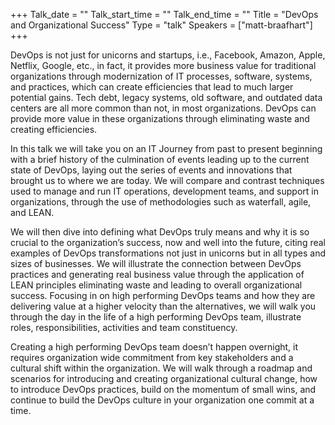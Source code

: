 +++
Talk_date = ""
Talk_start_time = ""
Talk_end_time = ""
Title = "DevOps and Organizational Success"
Type = "talk"
Speakers = ["matt-braafhart"]
+++

DevOps is not just for unicorns and startups, i.e., Facebook, Amazon, Apple, Netflix, Google, etc., in fact, it provides more business value for traditional organizations through modernization of IT processes, software, systems, and practices, which can create efficiencies that lead to much larger potential gains. Tech debt, legacy systems, old software, and outdated data centers are all more common than not, in most organizations. DevOps can provide more value in these organizations through eliminating waste and creating efficiencies.

In this talk we will take you on an IT Journey from past to present beginning with a brief history of the culmination of events leading up to the current state of DevOps, laying out the series of events and innovations that brought us to where we are today. We will compare and contrast techniques used to manage and run IT operations, development teams, and support in organizations, through the use of methodologies such as waterfall, agile, and LEAN.

We will then dive into defining what DevOps truly means and why it is so crucial to the organization’s success, now and well into the future, citing real examples of DevOps transformations not just in unicorns but in all types and sizes of businesses. We will illustrate the connection between DevOps practices and generating real business value through the application of LEAN principles eliminating waste and leading to overall organizational success. Focusing in on high performing DevOps teams and how they are delivering value at a higher velocity than the alternatives, we will walk you through the day in the life of a high performing DevOps team, illustrate roles, responsibilities, activities and team constituency.

Creating a high performing DevOps team doesn’t happen overnight, it requires organization wide commitment from key stakeholders and a cultural shift within the organization. We will walk through a roadmap and scenarios for introducing and creating organizational cultural change, how to introduce DevOps practices, build on the momentum of small wins, and continue to build the DevOps culture in your organization one commit at a time.

